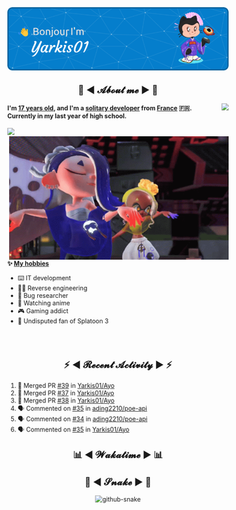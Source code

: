 <div align="center">
  <img src="assets/header.png" />
</div>

<h2 align="center">💬 ◄ 𝓐𝓫𝓸𝓾𝓽 𝓶𝓮 ► 💬</h2>
<img src="https://count.getloli.com/get/@Yarkis01?theme=moebooru" align="right" />

<h4>I'm <ins>17 years old</ins>, and I'm a <ins>solitary developer</ins> from <ins>France</ins> 🇫🇷.<br />
Currently in my last year of high school.</h4>

<img src="https://skillicons.dev/icons?theme=dark&i=linux,vscode,eclipse,git,python,java,flask,svelte">

<br />

<img src="assets/splatoon3.gif" width="500" align="right" />

**✨ <ins>My hobbies</ins>**
- ⌨️ IT development 
- 👨‍💻 Reverse engineering
- 🐛 Bug researcher
- 👀 Watching anime
- 🎮 Gaming addict
- 🔫 Undisputed fan of Splatoon 3

<br /><br />

<h2 align="center">⚡ ◄ 𝓡𝓮𝓬𝓮𝓷𝓽 𝓐𝓬𝓽𝓲𝓿𝓲𝓽𝔂 ► ⚡</h2>

<!--START_SECTION:activity-->
1. 🎉 Merged PR [#39](https://github.com/Yarkis01/Ayo/pull/39) in [Yarkis01/Ayo](https://github.com/Yarkis01/Ayo)
2. 🎉 Merged PR [#37](https://github.com/Yarkis01/Ayo/pull/37) in [Yarkis01/Ayo](https://github.com/Yarkis01/Ayo)
3. 🎉 Merged PR [#38](https://github.com/Yarkis01/Ayo/pull/38) in [Yarkis01/Ayo](https://github.com/Yarkis01/Ayo)
4. 🗣 Commented on [#35](https://github.com/ading2210/poe-api/issues/35) in [ading2210/poe-api](https://github.com/ading2210/poe-api)
5. 🗣 Commented on [#34](https://github.com/ading2210/poe-api/issues/34) in [ading2210/poe-api](https://github.com/ading2210/poe-api)
6. 🗣 Commented on [#35](https://github.com/Yarkis01/Ayo/issues/35) in [Yarkis01/Ayo](https://github.com/Yarkis01/Ayo)
<!--END_SECTION:activity-->

<h2 align="center">📊 ◄ 𝓦𝓪𝓴𝓪𝓽𝓲𝓶𝓮 ► 📊</h2>

<!--START_SECTION:waka-->
<!--END_SECTION:waka-->

<div align="center">
  <h2 align="center">🐍 ◄ 𝓢𝓷𝓪𝓴𝓮 ► 🐍</h2>
  <picture>
    <source media="(prefers-color-scheme: dark)" srcset="assets/github-snake-dark.svg" />
    <source media="(prefers-color-scheme: light)" srcset="assets/github-snake.svg" />
    <img alt="github-snake" src="github-snake.svg" />
  </picture>
</div>
